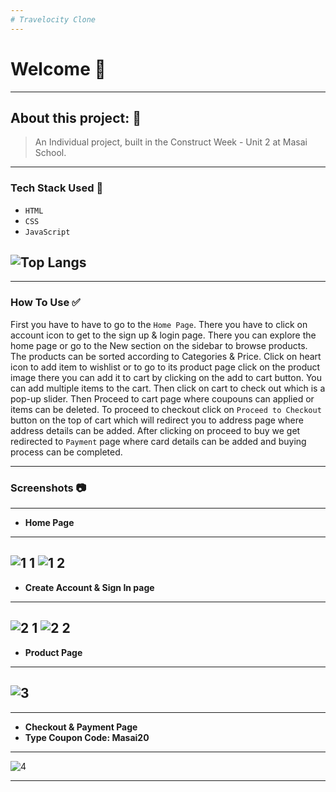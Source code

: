 ```yaml
---
# Travelocity Clone
---
```


# Welcome 👋

---
## About this project: 🙌
> An Individual project, built in the Construct Week - Unit 2 at Masai School.

---

### Tech Stack Used 🔧
- `HTML`
- `CSS`
- `JavaScript`

![Top Langs](https://github-readme-stats.vercel.app/api/top-langs/?username=codertarun&hide=ejs,shell&theme=tokyonight)
---

---

### How To Use ✅

First you have to have to go to the `Home Page`. There you have to click on account icon to get to the sign up & login page. There you can explore the home page or go to the New section on the sidebar to browse products. The products can be sorted according to Categories & Price. Click on heart icon to add item to wishlist or to go to its product page click on the product image there you can add it to cart by clicking on the add to cart button. You can add multiple items to the cart. Then click on cart to check out which is a pop-up slider. Then Proceed to cart page where coupouns can applied or items can be deleted. To proceed to checkout click on `Proceed to Checkout` button on the top of cart which will redirect you to address page where address details can be added. After clicking on proceed to buy we get redirected to `Payment` page where card details can be added and buying process can be completed.

---

### Screenshots :camera:

---
- **Home Page**
---
![1 1](https://user-images.githubusercontent.com/91532627/155176762-37900d2e-bf1a-4d12-b2c8-f710d4eebe4d.png)
![1 2](https://user-images.githubusercontent.com/91532627/155176785-09e0d27e-37f3-4e37-9976-9a58f0b9be80.png)
---
- **Create Account & Sign In page**
---
![2 1](https://user-images.githubusercontent.com/91532627/155177033-7d3373ae-6cf1-4043-8de8-cf4b906af3b8.png)
![2 2](https://user-images.githubusercontent.com/91532627/155177039-61bb1d9c-7360-44de-b42e-4f2baf3d290f.png)
---

- **Product Page**
---
![3](https://user-images.githubusercontent.com/91532627/155177730-bce39276-4b87-42cf-acae-bda1812edd52.png)
---

---
- **Checkout & Payment Page**
- **Type Coupon Code: Masai20**
---
![4](https://user-images.githubusercontent.com/91532627/155178037-6a3c5ebb-f518-4492-a3ee-4d10cd6cd68a.png)


---


